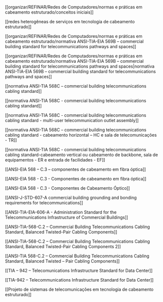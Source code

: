 [[organizar/REFINAR/Redes de Computadores/normas e práticas em cabeamento estruturado/conceitos iniciais]]

[[redes heterogêneas de serviços em tecnologia de cabeamento estruturado]]

[[organizar/REFINAR/Redes de Computadores/normas e práticas em cabeamento estruturado/normativa ANSI-TIA-EIA 569B – commercial building standard for telecommunications pathways and spaces]]

[[organizar/REFINAR/Redes de Computadores/normas e práticas em cabeamento estruturado/normativa ANSI-TIA-EIA 569B – commercial building standard for telecommunications pathways and spaces|normativa ANSI-TIA-EIA 569B – commercial building standard for telecommunications pathways and spaces]]

[[normativa ANSI-TIA 568C – commercial building telecommunications cabling standard]]

[[normativa ANSI-TIA 568C - commercial building telecommunications cabling standard]]

[[normativa ANSI-TIA 568C - commercial building telecommunications cabling standard - multi-user telecommunication outlet assembly]]

[[normativa ANSI-TIA 568C – commercial building telecommunications cabling standard - cabeamento horizontal – HC e sala de telecomunicações - TR]]

[[normativa ANSI-TIA 568C - commercial building telecommunications cabling standard-cabeamento vertical ou cabeamento de backbone, sala de equipamentos - ER e entrada de facilidades - EF]]

[[ANSI-EIA 568 – C.3 – componentes de cabeamento em fibra óptica]]

[[ANSI-EIA 568 - C.3 - Componentes de cabeamento em fibra óptica]]

[[ANSI-EIA 568 - C.3 - Componentes de Cabeamento Óptico]]

[[ANSI-J-STD-607-A commercial building grounding and bonding requirements for telecommunications]]

[[ANSI-TIA-EIA-606-A - Administration Standard for the Telecommunications Infrastructure of Commercial Buildings]]

[[ANSI-TIA-568-C.2 – Commercial Building Telecommunications Cabling Standard, Balanced Twisted-Pair Cabling Components]]

[[ANSI-TIA-568-C.2 – Commercial Building Telecommunications Cabling Standard, Balanced Twisted-Pair Cabling Components 2]]

[[ANSI-TIA 568-C.2 – Commercial Building Telecommunications Cabling Standard, Balanced Twisted – Pair Cabling Components]]

[[TIA – 942 – Telecomunications Infrastructure Standard for Data Center]]

[[TIA-942 – Telecommunications Infrastructure Standard for Data Center]]

[[Projeto de sistemas de telecomunicações em tecnologia de cabeamento estruturado]]